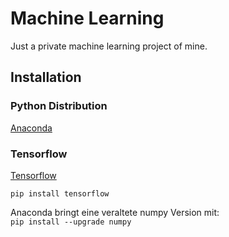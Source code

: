 # Machine Learning

Just a private machine learning project of mine.

## Installation

### Python Distribution

[Anaconda](https://www.anaconda.com/)

### Tensorflow

[Tensorflow](https://www.tensorflow.org/install)   

`pip install tensorflow`  

Anaconda bringt eine veraltete numpy Version mit:  
`pip install --upgrade numpy` 